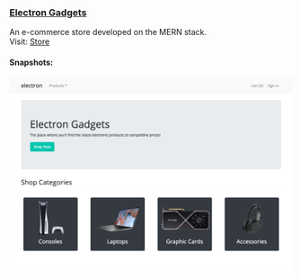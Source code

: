 ### [Electron Gadgets](https://electrongadgets.herokuapp.com/)
An e-commerce store developed on the MERN stack. \
Visit: [Store](https://electrongadgets.herokuapp.com/)

#### Snapshots:

![Homepage](/assets/homepage.png)